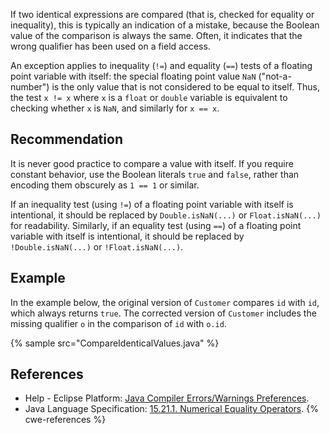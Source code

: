 If two identical expressions are compared (that is, checked for equality or inequality), this is typically an indication of a mistake, because the Boolean value of the comparison is always the same. Often, it indicates that the wrong qualifier has been used on a field access.

An exception applies to inequality (`!=`) and equality (`==`) tests of a floating point variable with itself: the special floating point value `NaN` ("not-a-number") is the only value that is not considered to be equal to itself. Thus, the test `x != x` where `x` is a `float` or `double` variable is equivalent to checking whether `x` is `NaN`, and similarly for `x == x`.


## Recommendation
It is never good practice to compare a value with itself. If you require constant behavior, use the Boolean literals `true` and `false`, rather than encoding them obscurely as `1 == 1` or similar.

If an inequality test (using `!=`) of a floating point variable with itself is intentional, it should be replaced by `Double.isNaN(...)` or `Float.isNaN(...)` for readability. Similarly, if an equality test (using `==`) of a floating point variable with itself is intentional, it should be replaced by `!Double.isNaN(...)` or `!Float.isNaN(...)`.


## Example
In the example below, the original version of `Customer` compares `id` with `id`, which always returns `true`. The corrected version of `Customer` includes the missing qualifier `o` in the comparison of `id` with `o.id`.

{% sample src="CompareIdenticalValues.java" %}

## References
* Help - Eclipse Platform: [Java Compiler Errors/Warnings Preferences](https://help.eclipse.org/2020-12/advanced/content.jsp?topic=/org.eclipse.jdt.doc.user/reference/preferences/java/compiler/ref-preferences-errors-warnings.htm).
* Java Language Specification: [15.21.1. Numerical Equality Operators](https://docs.oracle.com/javase/specs/jls/se11/html/jls-15.html#jls-15.21.1).
{% cwe-references %}
